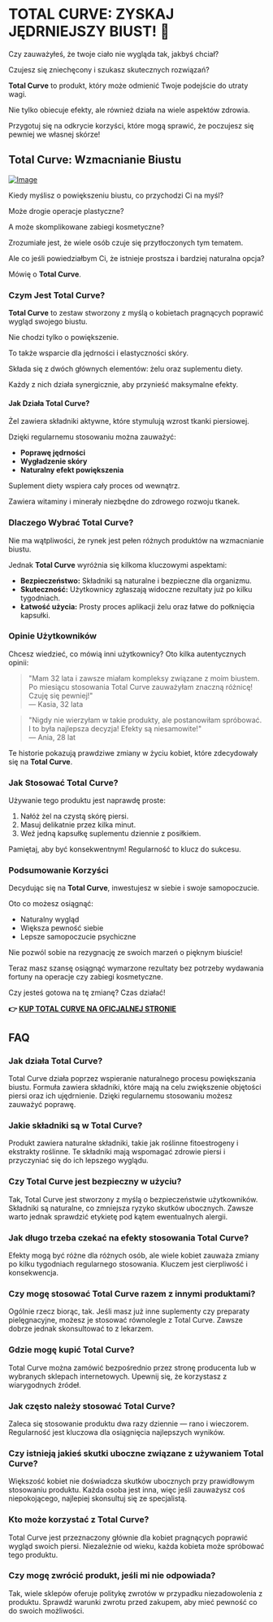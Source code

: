 # TOTAL CURVE: ZYSKAJ JĘDRNIEJSZY BIUST! 💖

Czy zauważyłeś, że twoje ciało nie wygląda tak, jakbyś chciał? 

Czujesz się zniechęcony i szukasz skutecznych rozwiązań? 

**Total Curve** to produkt, który może odmienić Twoje podejście do utraty wagi. 

Nie tylko obiecuje efekty, ale również działa na wiele aspektów zdrowia. 

Przygotuj się na odkrycie korzyści, które mogą sprawić, że poczujesz się pewniej we własnej skórze!

## Total Curve: Wzmacnianie Biustu

[![Image](https://www2.sellhealth.com/97/totalcurve_468x80_1.jpg)](https://gchaffi.com/bjJ8ANFz)

Kiedy myślisz o powiększeniu biustu, co przychodzi Ci na myśl? 

Może drogie operacje plastyczne? 

A może skomplikowane zabiegi kosmetyczne?

Zrozumiałe jest, że wiele osób czuje się przytłoczonych tym tematem.

Ale co jeśli powiedziałbym Ci, że istnieje prostsza i bardziej naturalna opcja?

Mówię o **Total Curve**.

### Czym Jest Total Curve?

**Total Curve** to zestaw stworzony z myślą o kobietach pragnących poprawić wygląd swojego biustu. 

Nie chodzi tylko o powiększenie. 

To także wsparcie dla jędrności i elastyczności skóry. 

Składa się z dwóch głównych elementów: żelu oraz suplementu diety. 

Każdy z nich działa synergicznie, aby przynieść maksymalne efekty.

#### Jak Działa Total Curve?

Żel zawiera składniki aktywne, które stymulują wzrost tkanki piersiowej. 

Dzięki regularnemu stosowaniu można zauważyć:

- **Poprawę jędrności**
- **Wygładzenie skóry**
- **Naturalny efekt powiększenia**

Suplement diety wspiera cały proces od wewnątrz. 

Zawiera witaminy i minerały niezbędne do zdrowego rozwoju tkanek.

### Dlaczego Wybrać Total Curve?

Nie ma wątpliwości, że rynek jest pełen różnych produktów na wzmacnianie biustu. 

Jednak **Total Curve** wyróżnia się kilkoma kluczowymi aspektami:

- **Bezpieczeństwo:** Składniki są naturalne i bezpieczne dla organizmu.
- **Skuteczność:** Użytkownicy zgłaszają widoczne rezultaty już po kilku tygodniach.
- **Łatwość użycia:** Prosty proces aplikacji żelu oraz łatwe do połknięcia kapsułki.

### Opinie Użytkowników

Chcesz wiedzieć, co mówią inni użytkownicy? Oto kilka autentycznych opinii:

> "Mam 32 lata i zawsze miałam kompleksy związane z moim biustem. Po miesiącu stosowania Total Curve zauważyłam znaczną różnicę! Czuję się pewniej!"  
> — Kasia, 32 lata

> "Nigdy nie wierzyłam w takie produkty, ale postanowiłam spróbować. I to była najlepsza decyzja! Efekty są niesamowite!"  
> — Ania, 28 lat

Te historie pokazują prawdziwe zmiany w życiu kobiet, które zdecydowały się na **Total Curve**.

### Jak Stosować Total Curve?

Używanie tego produktu jest naprawdę proste:

1. Nałóż żel na czystą skórę piersi.
2. Masuj delikatnie przez kilka minut.
3. Weź jedną kapsułkę suplementu dziennie z posiłkiem.

Pamiętaj, aby być konsekwentnym! Regularność to klucz do sukcesu.

### Podsumowanie Korzyści

Decydując się na **Total Curve**, inwestujesz w siebie i swoje samopoczucie.

Oto co możesz osiągnąć:

- Naturalny wygląd
- Większa pewność siebie
- Lepsze samopoczucie psychiczne

Nie pozwól sobie na rezygnację ze swoich marzeń o pięknym biuście!

Teraz masz szansę osiągnąć wymarzone rezultaty bez potrzeby wydawania fortuny na operacje czy zabiegi kosmetyczne.

Czy jesteś gotowa na tę zmianę? Czas działać!



**👉 [KUP TOTAL CURVE NA OFICJALNEJ STRONIE](https://gchaffi.com/bjJ8ANFz)**

## FAQ

### Jak działa Total Curve?

Total Curve działa poprzez wspieranie naturalnego procesu powiększania biustu. Formuła zawiera składniki, które mają na celu zwiększenie objętości piersi oraz ich ujędrnienie. Dzięki regularnemu stosowaniu możesz zauważyć poprawę.

### Jakie składniki są w Total Curve?

Produkt zawiera naturalne składniki, takie jak roślinne fitoestrogeny i ekstrakty roślinne. Te składniki mają wspomagać zdrowie piersi i przyczyniać się do ich lepszego wyglądu.

### Czy Total Curve jest bezpieczny w użyciu?

Tak, Total Curve jest stworzony z myślą o bezpieczeństwie użytkowników. Składniki są naturalne, co zmniejsza ryzyko skutków ubocznych. Zawsze warto jednak sprawdzić etykietę pod kątem ewentualnych alergii.

### Jak długo trzeba czekać na efekty stosowania Total Curve?

Efekty mogą być różne dla różnych osób, ale wiele kobiet zauważa zmiany po kilku tygodniach regularnego stosowania. Kluczem jest cierpliwość i konsekwencja.

### Czy mogę stosować Total Curve razem z innymi produktami?

Ogólnie rzecz biorąc, tak. Jeśli masz już inne suplementy czy preparaty pielęgnacyjne, możesz je stosować równolegle z Total Curve. Zawsze dobrze jednak skonsultować to z lekarzem.

### Gdzie mogę kupić Total Curve?

Total Curve można zamówić bezpośrednio przez stronę producenta lub w wybranych sklepach internetowych. Upewnij się, że korzystasz z wiarygodnych źródeł.

### Jak często należy stosować Total Curve?

Zaleca się stosowanie produktu dwa razy dziennie — rano i wieczorem. Regularność jest kluczowa dla osiągnięcia najlepszych wyników.

### Czy istnieją jakieś skutki uboczne związane z używaniem Total Curve?

Większość kobiet nie doświadcza skutków ubocznych przy prawidłowym stosowaniu produktu. Każda osoba jest inna, więc jeśli zauważysz coś niepokojącego, najlepiej skonsultuj się ze specjalistą.

### Kto może korzystać z Total Curve?

Total Curve jest przeznaczony głównie dla kobiet pragnących poprawić wygląd swoich piersi. Niezależnie od wieku, każda kobieta może spróbować tego produktu.

### Czy mogę zwrócić produkt, jeśli mi nie odpowiada?

Tak, wiele sklepów oferuje politykę zwrotów w przypadku niezadowolenia z produktu. Sprawdź warunki zwrotu przed zakupem, aby mieć pewność co do swoich możliwości.